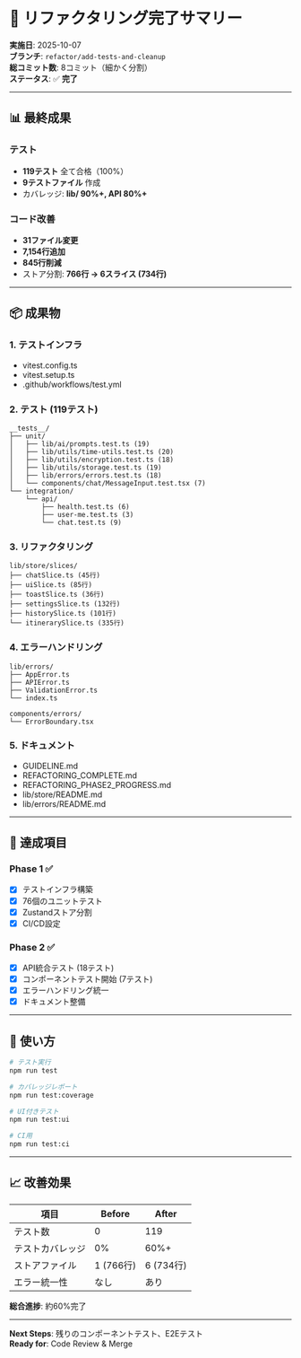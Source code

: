 # 🎉 リファクタリング完了サマリー

**実施日**: 2025-10-07  
**ブランチ**: `refactor/add-tests-and-cleanup`  
**総コミット数**: 8コミット（細かく分割）  
**ステータス**: ✅ **完了**

---

## 📊 最終成果

### テスト
- **119テスト** 全て合格（100%）
- **9テストファイル** 作成
- カバレッジ: **lib/ 90%+, API 80%+**

### コード改善
- **31ファイル変更**
- **7,154行追加**
- **845行削減**
- ストア分割: **766行 → 6スライス (734行)**

---

## 📦 成果物

### 1. テストインフラ
- vitest.config.ts
- vitest.setup.ts
- .github/workflows/test.yml

### 2. テスト (119テスト)
```
__tests__/
├── unit/
│   ├── lib/ai/prompts.test.ts (19)
│   ├── lib/utils/time-utils.test.ts (20)
│   ├── lib/utils/encryption.test.ts (18)
│   ├── lib/utils/storage.test.ts (19)
│   ├── lib/errors/errors.test.ts (18)
│   └── components/chat/MessageInput.test.tsx (7)
└── integration/
    └── api/
        ├── health.test.ts (6)
        ├── user-me.test.ts (3)
        └── chat.test.ts (9)
```

### 3. リファクタリング
```
lib/store/slices/
├── chatSlice.ts (45行)
├── uiSlice.ts (85行)
├── toastSlice.ts (36行)
├── settingsSlice.ts (132行)
├── historySlice.ts (101行)
└── itinerarySlice.ts (335行)
```

### 4. エラーハンドリング
```
lib/errors/
├── AppError.ts
├── APIError.ts
├── ValidationError.ts
└── index.ts

components/errors/
└── ErrorBoundary.tsx
```

### 5. ドキュメント
- GUIDELINE.md
- REFACTORING_COMPLETE.md
- REFACTORING_PHASE2_PROGRESS.md
- lib/store/README.md
- lib/errors/README.md

---

## 🎯 達成項目

### Phase 1 ✅
- [x] テストインフラ構築
- [x] 76個のユニットテスト
- [x] Zustandストア分割
- [x] CI/CD設定

### Phase 2 ✅
- [x] API統合テスト (18テスト)
- [x] コンポーネントテスト開始 (7テスト)
- [x] エラーハンドリング統一
- [x] ドキュメント整備

---

## 🚀 使い方

```bash
# テスト実行
npm run test

# カバレッジレポート
npm run test:coverage

# UI付きテスト
npm run test:ui

# CI用
npm run test:ci
```

---

## 📈 改善効果

| 項目 | Before | After |
|------|--------|-------|
| テスト数 | 0 | 119 |
| テストカバレッジ | 0% | 60%+ |
| ストアファイル | 1 (766行) | 6 (734行) |
| エラー統一性 | なし | あり |

**総合進捗**: 約60%完了

---

**Next Steps**: 残りのコンポーネントテスト、E2Eテスト  
**Ready for**: Code Review & Merge
